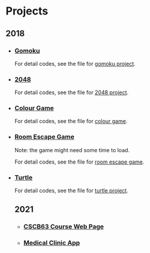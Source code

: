 # Projects

## 2018

- ### [Gomoku](https://liu-liuz.github.io/gomoku/)

  For detail codes, see the file for [gomoku project](https://github.com/liu-liuz/liu-liuz.github.io/tree/master/gomoku).

- ### [2048](https://liu-liuz.github.io/2048/)

  For detail codes, see the file for [2048 project](https://github.com/liu-liuz/liu-liuz.github.io/tree/master/2048).

- ### [Colour Game](https://liu-liuz.github.io/colourgame/)

  For detail codes, see the file for [colour game](https://github.com/liu-liuz/liu-liuz.github.io/tree/master/colourgame).

- ### [Room Escape Game](https://liu-liuz.github.io/majorproject/escape/)

  Note: the game might need some time to load. 
  
  For detail codes, see the file for [room escape game](https://github.com/liu-liuz/liu-liuz.github.io/tree/master/majorproject).

- ### [Turtle](https://liu-liuz.github.io/turtle/)

  For detail codes, see the file for [turtle project](https://github.com/liu-liuz/liu-liuz.github.io/tree/master/turtle).
  
  ## 2021
  - ### [CSCB63 Course Web Page](https://github.com/TheJohnsonLai/B20/tree/main/a3)
  - ### [Medical Clinic App](https://github.com/liu-liuz/B07.git)

